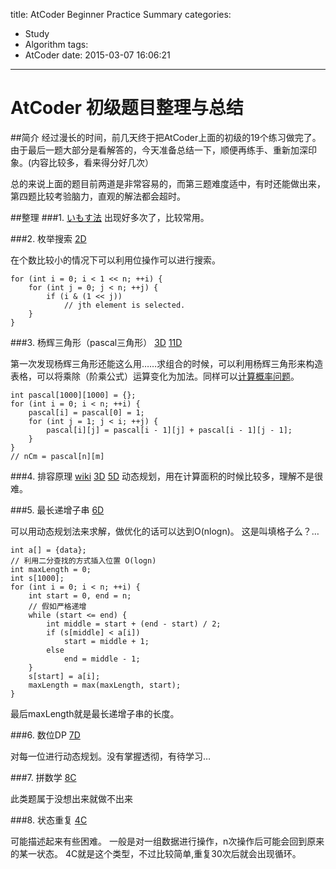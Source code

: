 title: AtCoder Beginner Practice Summary
categories:
  - Study
  - Algorithm
tags:
  - AtCoder
date: 2015-03-07 16:06:21
---

AtCoder 初级题目整理与总结
===

##简介
经过漫长的时间，前几天终于把AtCoder上面的初级的19个练习做完了。
由于最后一题大部分是看解答的，今天准备总结一下，顺便再练手、重新加深印象。(内容比较多，看来得分好几次）

总的来说上面的题目前两道是非常容易的，而第三题难度适中，有时还能做出来，第四题比较考验脑力，直观的解法都会超时。

<!-- more -->

##整理
###1. [いもす法](http://www.tecton69.com/2015/03/07/imoz-method/)
出现好多次了，比较常用。

###2. 枚举搜索 
[2D](http://abc002.contest.atcoder.jp/tasks/abc002_4)

在个数比较小的情况下可以利用位操作可以进行搜索。

```
for (int i = 0; i < 1 << n; ++i) {
	for (int j = 0; j < n; ++j) {
		if (i & (1 << j))
			// jth element is selected.
	}
}
```

###3. 杨辉三角形（pascal三角形）
[3D](http://abc003.contest.atcoder.jp/tasks/abc003_4)
[11D](http://abc011.contest.atcoder.jp/tasks/abc011_4)

第一次发现杨辉三角形还能这么用……求组合的时候，可以利用杨辉三角形来构造表格，可以将乘除（阶乘公式）运算变化为加法。同样可以[计算概率问题](http://www.tecton69.com/2015/01/14/Probability-of-combination/)。

```
int pascal[1000][1000] = {};
for (int i = 0; i < n; ++i) {
	pascal[i] = pascal[0] = 1;
	for (int j = 1; j < i; ++j) {
		pascal[i][j] = pascal[i - 1][j] + pascal[i - 1][j - 1];
	}
}
// nCm = pascal[n][m]
```

###4. 排容原理 [wiki](http://zh.wikipedia.org/wiki/排容原理)
[3D](http://abc003.contest.atcoder.jp/tasks/abc003_4)
[5D](http://abc005.contest.atcoder.jp/tasks/abc005_4)
动态规划，用在计算面积的时候比较多，理解不是很难。

###5. 最长递增子串
[6D](http://abc006.contest.atcoder.jp/tasks/abc006_4)

可以用动态规划法来求解，做优化的话可以达到O(nlogn)。
这是叫填格子么？…

```
int a[] = {data};
// 利用二分查找的方式插入位置 O(logn)
int maxLength = 0;
int s[1000];
for (int i = 0; i < n; ++i) {
	int start = 0, end = n;
	// 假如严格递增
	while (start <= end) {
		int middle = start + (end - start) / 2;
		if (s[middle] < a[i])
			start = middle + 1;
		else
			end = middle - 1;
	}
	s[start] = a[i];
	maxLength = max(maxLength, start);
}
```

最后maxLength就是最长递增子串的长度。

###6. 数位DP
[7D](http://abc007.contest.atcoder.jp/tasks/abc007_4)

对每一位进行动态规划。没有掌握透彻，有待学习…

###7. 拼数学
[8C](http://abc008.contest.atcoder.jp/tasks/abc008_3)

此类题属于没想出来就做不出来

###8. 状态重复
[4C](http://abc004.contest.atcoder.jp/tasks/abc004_3)

可能描述起来有些困难。
一般是对一组数据进行操作，n次操作后可能会回到原来的某一状态。
4C就是这个类型，不过比较简单,重复30次后就会出现循环。